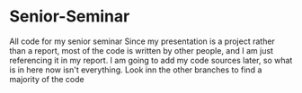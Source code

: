 # Senior-Seminar
All code for my senior seminar
Since my presentation is a project rather than a report, most of the code is written by other people, and I am just referencing it in my report. I am going to add my code sources later, so what is in here now isn't everything.
Look inn the other branches to find a majority of the code
